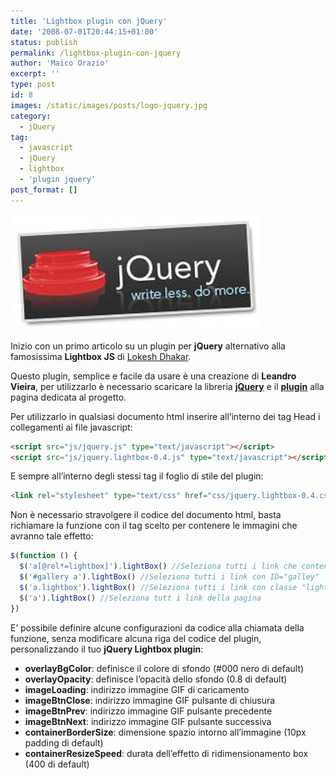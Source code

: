 ```yaml
---
title: 'Lightbox plugin con jQuery'
date: '2008-07-01T20:44:15+01:00'
status: publish
permalink: /lightbox-plugin-con-jquery
author: 'Maico Orazio'
excerpt: ''
type: post
id: 8
images: /static/images/posts/logo-jquery.jpg
category:
  - jQuery
tag:
  - javascript
  - jQuery
  - lightbox
  - 'plugin jquery'
post_format: []
---
```


![Logo jQuery](/static/images/posts/logo-jquery.jpg 'logo-jquery')

Inizio con un primo articolo su un plugin per **jQuery** alternativo alla famosissima **Lightbox JS** di [Lokesh Dhakar](http://www.lokeshdhakar.com/projects/lightbox2/ 'Lightbox 2').

Questo plugin, semplice e facile da usare è una creazione di **Leandro Vieira**, per utilizzarlo è necessario scaricare la libreria [**jQuery**](http://jquery.com/ 'jQuery - The Write Less, Do More, JavaScript Library') e il [**plugin**](https://avioli.github.io/jquery-lightbox/ 'jQuery lightbox plugin') alla pagina dedicata al progetto.

Per utilizzarlo in qualsiasi documento html inserire all’interno dei tag Head i collegamenti ai file javascript:

```html
<script src="js/jquery.js" type="text/javascript"></script>
<script src="js/jquery.lightbox-0.4.js" type="text/javascript"></script>
```

E sempre all’interno degli stessi tag il foglio di stile del plugin:

```html
<link rel="stylesheet" type="text/css" href="css/jquery.lightbox-0.4.css" media="screen" />
```

Non è necessario stravolgere il codice del documento html, basta richiamare la funzione con il tag scelto per contenere le immagini che avranno tale effetto:

```js
$(function () {
  $('a[@rel*=lightbox]').lightBox() //Seleziona tutti i link che contengono "lightbox" nel'attributo rel
  $('#gallery a').lightBox() //Seleziona tutti i link con ID="galley"
  $('a.lightbox').lightBox() //Seleziona tutti i link con classe "lightbox"
  $('a').lightBox() //Seleziona tutt i link della pagina
})
```

E’ possibile definire alcune configurazioni da codice alla chiamata della funzione, senza modificare alcuna riga del codice del plugin, personalizzando il tuo **jQuery Lightbox plugin**:

- **overlayBgColor**: definisce il colore di sfondo (#000 nero di default)
- **overlayOpacity**: definisce l’opacità dello sfondo (0.8 di default)
- **imageLoading**: indirizzo immagine GIF di caricamento
- **imageBtnClose**: indirizzo immagine GIF pulsante di chiusura
- **imageBtnPrev**: indirizzo immagine GIF pulsante precedente
- **imageBtnNext**: indirizzo immagine GIF pulsante successiva
- **containerBorderSize**: dimensione spazio intorno all’immagine (10px padding di default)
- **containerResizeSpeed**: durata dell’effetto di ridimensionamento box (400 di default)
